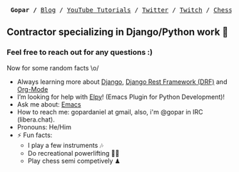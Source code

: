 <p><pre align="center"> <strong>Gopar /</strong> <a href="https://www.pygopar.com/">Blog</a> / <a href="https://www.youtube.com/channel/UCCRdRbI93UGW0AZttVH3SbA/playlists">YouTube Tutorials</a> / <a href="https://twitter.com/pygopar">Twitter</a> / <a href="https://www.twitch.tv/gopar">Twitch</a> / <a href="https://www.chess.com/member/goparman">Chess.com</a></pre></p>

<h2>Contractor specializing in Django/Python work 🐍 </h2>
<h3>Feel free to reach out for any questions :)</h3>

Now for some random facts \o/
- Always learning more about [Django](https://www.djangoproject.com/), [Django Rest Framework (DRF)](https://www.django-rest-framework.org/) and [Org-Mode](https://orgmode.org/)
- I’m looking for help with [Elpy](https://github.com/jorgenschaefer/elpy/)! (Emacs Plugin for Python Development)!
- Ask me about: [Emacs](https://www.gnu.org/software/emacs/)
- How to reach me: gopardaniel at gmail, also, i'm @gopar in IRC (libera.chat). 
- Pronouns: He/Him
- ⚡ Fun facts: 
  - I play a few instruments 🎶
  - Do recreational powerlifting 🏋️‍♂️
  - Play chess semi competively ♟
